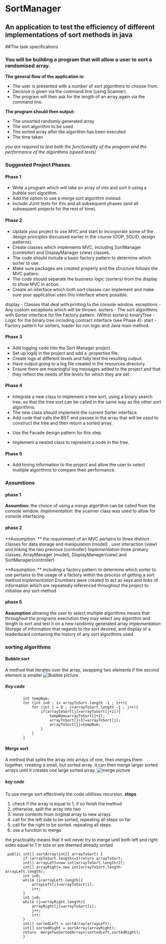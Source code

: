 # SortManager
## An application to test the efficiency of different implementations of sort methods in java


##The task specifications
### You will be building a program that will allow a user to sort a randomised array.
**The general flow of the application is:**
 * The user is presented with a number of sort algorithms to choose from.
 * Decision is given via the command line (using Scanner).
 * The program will then ask for the length of an array again via the command line.

**The program should then output:**
 * The unsorted randomly generated array
 * The sort algorithm to be used
 * The sorted array after the algorithm has been executed
 * The time taken

*you are required to test both the functionality of the program and the performance of the algorithms (speed tests)*

### Suggested Project Phases.
#### Phase 1
 * Write a program which will take an array of ints and sort it using a bubble sort algorithm.
 * Add the option to use a merge sort algorithm instead.
 * Include JUnit tests for this and all subsequent phases (and all subsequent projects for the rest of time).

#### Phase 2
 * Update your project to use MVC and start to incorporate some of the design principles discussed earlier in the course (OOP, SOLID, design patterns).
 * Create classes which implements MVC, including SortManager (controller) and DisplayManager (view) classes.
 * The code should include a basic factory pattern to determine which sorter to use.
 * Make sure packages are created properly and the structure follows the MVC pattern.
 * The code should separate the business logic (sorters) from the display to show MVC in action.
 * Create an interface which both sort classes can implement and make sure your application uses this interface where possible.
 
display - Classes that deal with printing to the console window.
exceptions - Any custom exceptions which will be thrown.
sorters - The sort algorithms with Sorter interface for the Factory pattern.
(Within sorters) binaryTree - Logic for the binary tree including contract interface (see Phase 4).
start - Factory pattern for sorters, loader for run logic and Java main method.


#### Phase 3
 * Add logging code into the Sort Manager project.
 * Set up log4j in the project and add a .properties file.
 * Create logs at different levels and fully test the resulting output.
 * Have output going to a log file created in the resources directory.
 * Ensure there are meaningful log messages added to the project and that they reflect the needs of the levels for which they are set.

#### Phase 4
 * Integrate a new class to implement a tree sort, using a binary search tree, so that the tree sort can be called in the same way as the other sort algorithms.
 * The new class should implement the current Sorter interface.
 * Add code that calls the BST and passes in the array that will be used to construct the tree and then return a sorted array.
 - Use the Facade design pattern for this step.
* Implement a nested class to represent a node in the tree.

#### Phase 5
* Add timing information to the project and allow the user to select multiple algorithms to compare their performance.

### Assumtions
#### phase 1
**Assumtion:** the choice of using a merge algorithm can be called from the console window.
*Implementation:* the scanner class was used to allow for console interfacing

#### phase 2
**Assumption: ** the requirement of an MVC pertains to three distinct classes for data storage and manipulation (model) , user interaction (view) and linking the two previous (controller)
*Implementation* three primary classes, ArrayManager (model), DisplayManager(view) and SortManager(controller)

**Assumption: ** including a factory pattern to determine which sorter to use pertains to the usage of a factory within the process of getting a sort method
*Implementation* Enumbers were created to act as keys and links of information which are repeatedly referenced throughout the project to initialise any sort method

#### phase 5
**Assumption** allowing the user to select multiple algorithms means that throughout the programs exectution they may select any algorithm and length to sort and test it on a new randomly generated array
*implementation* Storage of information that regards to the sort desired, and display of a leaderboard containing the history of any sort algorithms used

### sorting algorithms
#### Bubble sort
A method that iterates over the array, swapping two elements if the second element is smaller
![Bubble picture](https://www.productplan.com/uploads/bubble-sort-1024x683-2.png)

##### Key code
```
        int tempNum;
        for (int i=0 ; i< arrayToSort.length -1 ; i++){
            for (int j = 0 ; j<arrayToSort.length -1 ; j++){
                if(arrayToSort[j]>arrayToSort[j+1]){
                    tempNum=arrayToSort[j+1];
                    arrayToSort[j+1]=arrayToSort[j];
                    arrayToSort[j]=tempNum;
                }
            }
        }
```
#### Merge sort
A method that splits the array into arrays of one, then merges them together, creating a small, but sorted array. it can then merge larger sorted arrays until it creates one large sorted array.
![merge picture](https://upload.wikimedia.org/wikipedia/commons/e/e6/Merge_sort_algorithm_diagram.svg)

##### key code
To use merge sort effectively the code utililises recursion.
**steps**
1. check if the array is equal to 1, if so finish the method
2. otherwise, split the array into two
3. move contents from original array to new arrays
4. call for the left side to be sorted, repeating all steps so far
5. call for the right to be sorted. repeating all steps
6. use a function to merge

the practicality means that it will never try to merge until both left and right sides equal to 1 in size or are deemed already sorted
```
 public int[] sortArray(int[] arrayToSort) {
        if (arrayToSort.length<=1)return arrayToSort;
        int[] arrayLeft=new int[arrayToSort.length/2]; 
        int[] arrayRight= new int[arrayToSort.length-arrayLeft.length];
        int i=0;
        while (i<arrayLeft.length){
            arrayLeft[i]=arrayToSort[i];
            i++;
        }
        int j=0;
        while (j<arrayRight.length){
            arrayRight[j]=arrayToSort[i];
            j++;
            i++;
        }
        int[] sortedLeft = sortArray(arrayLeft);
        int[] sortedRight = sortArray(arrayRight);
        return  mergeTwoSortedArrays(sortedLeft,sortedRight);
        }
```


